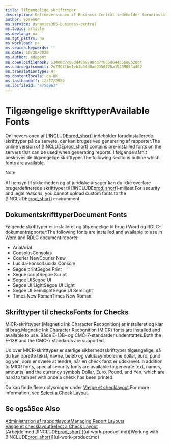 ```yaml
---
title: Tilgængelige skrifttyper
description: Onlineversionen af Business Central indeholder forudinstallerede skrifttyper på de servere, der kan bruges ved generering af rapporter.
author: SorenGP
ms.service: dynamics365-business-central
ms.topic: article
ms.devlang: na
ms.tgt_pltfrm: na
ms.workload: na
ms.search.keywords: ''
ms.date: 10/20/2020
ms.author: edupont
ms.openlocfilehash: 534e0d7c86dd49b9790cd7f8d5d644b56e8b28d4
ms.sourcegitcommit: 2e7307fbe1eb3b34d0ad9356226a19409054a402
ms.translationtype: HT
ms.contentlocale: da-DK
ms.lasthandoff: 12/17/2020
ms.locfileid: "4756963"
---
```

# <a name="available-fonts"></a><span data-ttu-id="4f3d5-103">Tilgængelige skrifttyper</span><span class="sxs-lookup"><span data-stu-id="4f3d5-103">Available Fonts</span></span>

<span data-ttu-id="4f3d5-104">Onlineversionen af [!INCLUDE[prod_short](includes/prod_short.md)] indeholder forudinstallerede skrifttyper på de servere, der kan bruges ved generering af rapporter.</span><span class="sxs-lookup"><span data-stu-id="4f3d5-104">The online version of [!INCLUDE[prod_short](includes/prod_short.md)] contains pre-installed fonts on the servers that can be used when generating reports.</span></span> <span data-ttu-id="4f3d5-105">I følgende afsnit beskrives de tilgængelige skrifttyper.</span><span class="sxs-lookup"><span data-stu-id="4f3d5-105">The following sections outline which fonts are available.</span></span>

> [!NOTE]
> <span data-ttu-id="4f3d5-106">Af hensyn til sikkerheden og af juridiske årsager kan du ikke overføre brugerdefinerede skrifttyper til [!INCLUDE[prod_short](includes/prod_short.md)]-miljøet.</span><span class="sxs-lookup"><span data-stu-id="4f3d5-106">For security and legal reasons, you cannot upload custom fonts to the [!INCLUDE[prod_short](includes/prod_short.md)] environment.</span></span>

## <a name="document-fonts"></a><span data-ttu-id="4f3d5-107">Dokumentskrifttyper</span><span class="sxs-lookup"><span data-stu-id="4f3d5-107">Document Fonts</span></span>

<span data-ttu-id="4f3d5-108">Følgende skrifttyper er installeret og tilgængelige til brug i Word og RDLC-dokumentrapporter:</span><span class="sxs-lookup"><span data-stu-id="4f3d5-108">The following fonts are installed and available to use in Word and RDLC document reports:</span></span>

* <span data-ttu-id="4f3d5-109">Arial</span><span class="sxs-lookup"><span data-stu-id="4f3d5-109">Arial</span></span>
* <span data-ttu-id="4f3d5-110">Consolas</span><span class="sxs-lookup"><span data-stu-id="4f3d5-110">Consolas</span></span>
* <span data-ttu-id="4f3d5-111">Courier New</span><span class="sxs-lookup"><span data-stu-id="4f3d5-111">Courier New</span></span>
* <span data-ttu-id="4f3d5-112">Lucida-konsol</span><span class="sxs-lookup"><span data-stu-id="4f3d5-112">Lucida Console</span></span>
* <span data-ttu-id="4f3d5-113">Segoe print</span><span class="sxs-lookup"><span data-stu-id="4f3d5-113">Segoe Print</span></span>
* <span data-ttu-id="4f3d5-114">Segoe script</span><span class="sxs-lookup"><span data-stu-id="4f3d5-114">Segoe Script</span></span>
* <span data-ttu-id="4f3d5-115">Segoe UI</span><span class="sxs-lookup"><span data-stu-id="4f3d5-115">Segoe UI</span></span>
* <span data-ttu-id="4f3d5-116">Segoe UI Light</span><span class="sxs-lookup"><span data-stu-id="4f3d5-116">Segoe UI Light</span></span>
* <span data-ttu-id="4f3d5-117">Segoe UI Semilight</span><span class="sxs-lookup"><span data-stu-id="4f3d5-117">Segoe UI Semilight</span></span>
* <span data-ttu-id="4f3d5-118">Times New Roman</span><span class="sxs-lookup"><span data-stu-id="4f3d5-118">Times New Roman</span></span>

## <a name="fonts-for-checks"></a><span data-ttu-id="4f3d5-119">Skrifttyper til checks</span><span class="sxs-lookup"><span data-stu-id="4f3d5-119">Fonts for Checks</span></span>

<span data-ttu-id="4f3d5-120">MICR-skrifttyper (Magnetic Ink Character Recognition) er installeret og klar til brug.</span><span class="sxs-lookup"><span data-stu-id="4f3d5-120">Magnetic Ink Character Recognition (MICR) fonts are installed and available to use.</span></span> <span data-ttu-id="4f3d5-121">Både E-13B- og CMC-7-standarder understøttes.</span><span class="sxs-lookup"><span data-stu-id="4f3d5-121">Both the E-13B and the CMC-7 standards are supported.</span></span>  

<span data-ttu-id="4f3d5-122">Ud over MICR-skrifttyper er særlige sikkerhedsskrifttyper tilgængelige, så du kan oprette tekst, navne, beløb og valutasymbolerne dollar, euro, pund og yen, som er svære at ændre, når en check først er udskrevet.</span><span class="sxs-lookup"><span data-stu-id="4f3d5-122">In addition to MICR fonts, special security fonts are available to generate text, names, amounts, and the currency symbols Dollar, Euro, Pound, and Yen, which are hard to tamper with once a check has been printed.</span></span>  

<span data-ttu-id="4f3d5-123">Du kan finde flere oplysninger under [Vælge et checklayout](finance-how-define-check-layouts.md).</span><span class="sxs-lookup"><span data-stu-id="4f3d5-123">For more information, see [Select a Check Layout](finance-how-define-check-layouts.md).</span></span>  

## <a name="see-also"></a><span data-ttu-id="4f3d5-124">Se også</span><span class="sxs-lookup"><span data-stu-id="4f3d5-124">See Also</span></span>

[<span data-ttu-id="4f3d5-125">Administration af rapportlayout</span><span class="sxs-lookup"><span data-stu-id="4f3d5-125">Managing Report Layouts</span></span>](ui-manage-report-layouts.md)  
[<span data-ttu-id="4f3d5-126">Vælge et checklayout</span><span class="sxs-lookup"><span data-stu-id="4f3d5-126">Select a Check Layout</span></span>](finance-how-define-check-layouts.md)  
<span data-ttu-id="4f3d5-127">[Arbejde med [!INCLUDE[prod_short](includes/prod_short.md)]](ui-work-product.md)</span><span class="sxs-lookup"><span data-stu-id="4f3d5-127">[Working with [!INCLUDE[prod_short](includes/prod_short.md)]](ui-work-product.md)</span></span>
